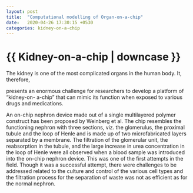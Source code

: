 ```yaml
---
layout: post
title:  "Computational modelling of Organ-on-a-chip"
date:   2020-04-26 17:30:15 +0530
categories: kidney-on-a-chip
---
```

<h1>{{ Kidney-on-a-chip | downcase }}</h1>

The kidney is one of the most complicated organs in the human body. It, therefore,

presents an enormous challenge for researchers to develop a platform of “kidney-on-
a-chip” that can mimic its function when exposed to various drugs and medications.

An on-chip nephron device made out of a single multilayered polymer construct
has been proposed by Weinberg et al. The chip resembles the functioning
nephron with three sections, viz. the glomerulus, the proximal tubule and the loop
of Henle and is made up of two microfabricated layers separated by a membrane.
The filtration of the glomerular unit, the reabsorption in the tubule, and the large
increase in urea concentration in the loop of Henle were all observed when a blood
sample was introduced into the on-chip nephron device. This was one of the first
attempts in the field. Though it was a successful attempt, there were challenges to
be addressed related to the culture and control of the various cell types and the
filtration process for the separation of waste was not as efficient as for the normal
nephron.



